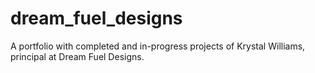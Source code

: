 # dream_fuel_designs

A portfolio with completed and in-progress projects of Krystal Williams, principal at Dream Fuel Designs.
